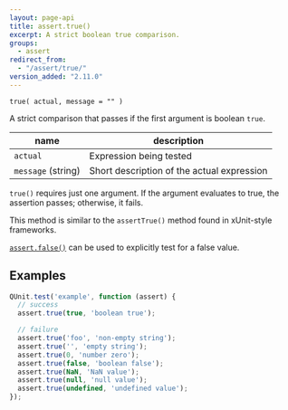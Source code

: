 ```yaml
---
layout: page-api
title: assert.true()
excerpt: A strict boolean true comparison.
groups:
  - assert
redirect_from:
  - "/assert/true/"
version_added: "2.11.0"
---
```


`true( actual, message = "" )`

A strict comparison that passes if the first argument is boolean `true`.

| name | description |
|------|-------------|
| `actual` | Expression being tested |
| `message` (string) | Short description of the actual expression |

`true()` requires just one argument. If the argument evaluates to true, the assertion passes; otherwise, it fails.

This method is similar to the `assertTrue()` method found in xUnit-style frameworks.

[`assert.false()`](./false.md) can be used to explicitly test for a false value.

## Examples

```js
QUnit.test('example', function (assert) {
  // success
  assert.true(true, 'boolean true');

  // failure
  assert.true('foo', 'non-empty string');
  assert.true('', 'empty string');
  assert.true(0, 'number zero');
  assert.true(false, 'boolean false');
  assert.true(NaN, 'NaN value');
  assert.true(null, 'null value');
  assert.true(undefined, 'undefined value');
});
```

